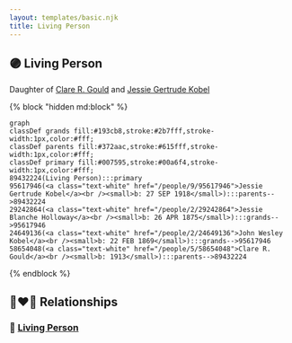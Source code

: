 ```yaml
---
layout: templates/basic.njk
title: Living Person
---
```

## 🟣 Living Person

Daughter of [Clare R. Gould](/people/5/58654048) and [Jessie Gertrude Kobel](/people/9/95617946)

{% block "hidden md:block" %}
```mermaid
graph
classDef grands fill:#193cb8,stroke:#2b7fff,stroke-width:1px,color:#fff;
classDef parents fill:#372aac,stroke:#615fff,stroke-width:1px,color:#fff;
classDef primary fill:#007595,stroke:#00a6f4,stroke-width:1px,color:#fff;
89432224(Living Person):::primary
95617946(<a class="text-white" href="/people/9/95617946">Jessie Gertrude Kobel</a><br /><small>b: 27 SEP 1918</small>):::parents-->89432224
29242864(<a class="text-white" href="/people/2/29242864">Jessie Blanche Holloway</a><br /><small>b: 26 APR 1875</small>):::grands-->95617946
24649136(<a class="text-white" href="/people/2/24649136">John Wesley Kobel</a><br /><small>b: 22 FEB 1869</small>):::grands-->95617946
58654048(<a class="text-white" href="/people/5/58654048">Clare R. Gould</a><br /><small>b: 1913</small>):::parents-->89432224
```
{% endblock %}

## 👩‍❤️‍👨 Relationships

### 🔵 [Living Person](/people/8/81942760)
